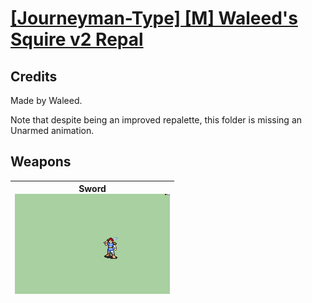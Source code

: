# [\[Journeyman-Type\] \[M\] Waleed's Squire v2 Repal](./)
## Credits

Made by Waleed.

Note that despite being an improved repalette, this folder is missing an Unarmed animation.

## Weapons

| <b>Sword</b><br/><img alt="Sword animation" src="./1.%20Sword/Sword.gif"/> |
| :---: |
